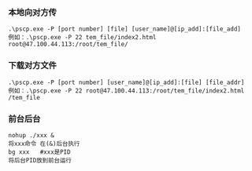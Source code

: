 ### 本地向对方传<br>
    .\pscp.exe -P [port number] [file] [user_name]@[ip_add]:[file_add]
    例如：.\pscp.exe -P 22 tem_file/index2.html root@47.100.44.113:/root/tem_file/

### 下载对方文件<br>
    .\pscp.exe -P [port number] [user_name]@[ip_add]:[file] [file_addr] 
    例如：.\pscp.exe -P 22 root@47.100.44.113:/root/tem_file/index2.html /tem_file



### 前台后台<br>
    nohup ./xxx &
    将xxx命令 在(&)后台执行
    bg xxx   #xxx是PID
    将后台PID放到前台运行
